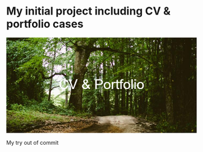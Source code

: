 # My initial project including **CV** & **portfolio cases**

![My CV](./images/readmeBG.png)

My try out of commit

